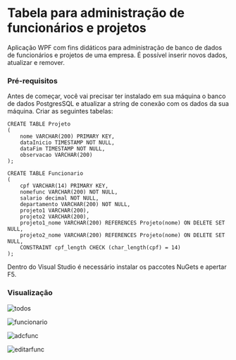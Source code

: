 # Tabela para administração de funcionários e projetos
Aplicação WPF com fins didáticos para administração de banco de dados de funcionários e projetos de uma empresa. É possível inserir novos dados, atualizar e remover. 

### Pré-requisitos

Antes de começar, você vai precisar ter instalado em sua máquina o banco de dados PostgresSQL e atualizar a string de conexão com os dados da sua máquina. Criar as seguintes tabelas: 
```
CREATE TABLE Projeto
(
    nome VARCHAR(200) PRIMARY KEY,
    dataInicio TIMESTAMP NOT NULL,
    dataFim TIMESTAMP NOT NULL,
    observacao VARCHAR(200)
);

CREATE TABLE Funcionario
(
    cpf VARCHAR(14) PRIMARY KEY,
    nomefunc VARCHAR(200) NOT NULL,
    salario decimal NOT NULL,
    departamento VARCHAR(200) NOT NULL,
    projeto1 VARCHAR(200),
    projeto2 VARCHAR(200),
    projeto1_nome VARCHAR(200) REFERENCES Projeto(nome) ON DELETE SET NULL,
    projeto2_nome VARCHAR(200) REFERENCES Projeto(nome) ON DELETE SET NULL,
    CONSTRAINT cpf_length CHECK (char_length(cpf) = 14)
);

```
Dentro do Visual Studio é necessário instalar os paccotes NuGets e apertar F5.

### Visualização


![todos](https://user-images.githubusercontent.com/63231569/236639173-0a935fab-74b2-43e4-9330-432f77614e52.PNG)

![funcionario](https://user-images.githubusercontent.com/63231569/236639179-52e05dff-a235-486b-acab-5c3d2a5d1998.PNG)

![adcfunc](https://user-images.githubusercontent.com/63231569/236639224-191a29bf-da6e-49d7-b654-d8f46531a518.PNG)

![editarfunc](https://user-images.githubusercontent.com/63231569/236639191-4af974a5-e17f-45a7-8245-d846585506a2.PNG)
